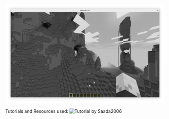 ![How it looks](preview.png)

Tutorials and Resources used:
![Tutorial by Saada2006](https://saada2006.github.io/minecraft-shader-tutorials/)